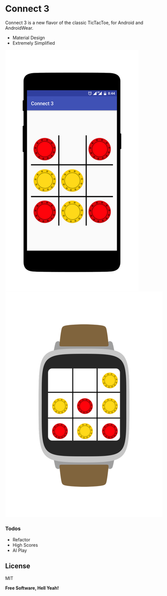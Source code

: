 # Connect 3

Connect 3 is a new flavor of the classic TicTacToe, for Android and AndroidWear.
  - Material Design
  - Extremely Simplified

 ![Phone](/img/Phone.png)
 ![Wear](/img/Wear.png)


### Todos

 - Refactor
 - High Scores
 - AI Play


License
----

MIT


**Free Software, Hell Yeah!**

[//]: # (These are reference links used in the body of this note and get stripped out when the markdown processor does its job. There is no need to format nicely because it shouldn't be seen. Thanks SO - http://stackoverflow.com/questions/4823468/store-comments-in-markdown-syntax)

   [node.js]: <http://nodejs.org>
   [Twitter Bootstrap]: <http://twitter.github.com/bootstrap/>
   [Materialize CSS]: <http://materializecss.com/>
   [Angular CLI]: <https://cli.angular.io/>
   [Firebase]: <https://firebase.google.com/>
   [Angular 2]: <https://angular.io/>
   [Spotify API]: <https://developer.spotify.com/web-api//>


   [PlDb]: <https://github.com/joemccann/dillinger/tree/master/plugins/dropbox/README.md>
   [PlGh]:  <https://github.com/joemccann/dillinger/tree/master/plugins/github/README.md>
   [PlGd]: <https://github.com/joemccann/dillinger/tree/master/plugins/googledrive/README.md>
   [PlOd]: <https://github.com/joemccann/dillinger/tree/master/plugins/onedrive/README.md>
